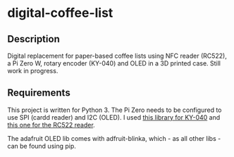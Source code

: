 # digital-coffee-list
## Description
Digital replacement for paper-based coffee lists using NFC reader (RC522), a Pi Zero W, rotary encoder (KY-040) and OLED in a 3D printed case.
Still work in progress.

## Requirements
This project is written for Python 3. The Pi Zero needs to be configured to use SPI (cardd reader) and I2C (OLED). 
I used [this library for KY-040](https://github.com/martinohanlon/KY040) and
[this one for the RC522 reader](https://github.com/pimylifeup/MFRC522-python).

The adafruit OLED lib comes with adfruit-blinka, which - as all other libs - can be found using pip.


